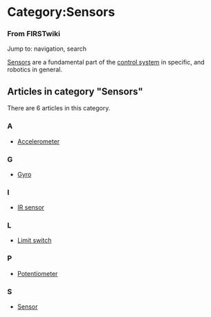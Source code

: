 # Category:Sensors

### From FIRSTwiki

Jump to: navigation, search

[Sensors](Sensors "Sensors" ) are a fundamental part of the
[control system](Control_system "Control system" ) in specific, and
robotics in general.

  

## Articles in category "Sensors"

There are 6 articles in this category.

### A

  * [Accelerometer](Accelerometer "Accelerometer" )

### G

  * [Gyro](gyro)

### I

  * [IR sensor](IR_sensor "IR sensor" )

### L

  * [Limit switch](Limit_switch "Limit switch" )

### P

  * [Potentiometer](Potentiometer "Potentiometer" )

### S

  * [Sensor](sensor)

